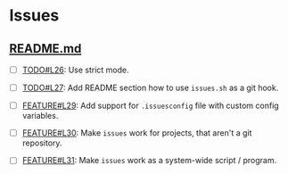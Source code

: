 # Issues

## [README.md](README.md)

- [ ] [TODO#L26](README.md#L26): Use strict mode.
- [ ] [TODO#L27](README.md#L27): Add README section how to use `issues.sh` as a git hook.
- [ ] [FEATURE#L29](README.md#L29): Add support for `.issuesconfig` file with custom config variables.
- [ ] [FEATURE#L30](README.md#L30): Make `issues` work for projects, that aren't a git repository.
- [ ] [FEATURE#L31](README.md#L31): Make `issues` work as a system-wide script / program.

